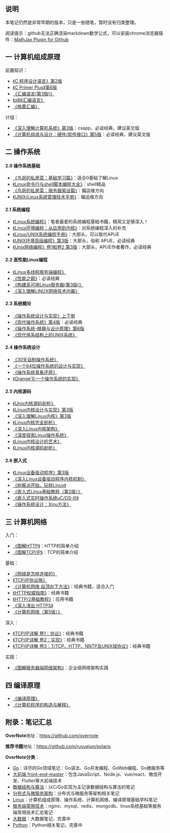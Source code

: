 ## 说明

本笔记仍然是非常早期的版本，只是一些随笔，暂时没有归类整理。  

阅读提示：github无法正确渲染markdown数学公式，可以安装chrome浏览器插件：[MathJax Plugin for Github](https://chrome.google.com/webstore/detail/mathjax-plugin-for-github/ioemnmodlmafdkllaclgeombjnmnbima/related)   

## 一 计算机组成原理

前置知识：
- [《C 程序设计语言》第2版](https://book.douban.com/subject/1139336/)
- [《C Primer Plus》第6版](https://book.douban.com/subject/26792521/)
- [《汇编语言(第3版)》](https://book.douban.com/subject/25726019/)
- [《x86汇编语言》](https://book.douban.com/subject/20492528/)
- [《格蠹汇编》](https://book.douban.com/subject/22994051/)

计组：
- [《深入理解计算机系统》第3版](https://book.douban.com/subject/26912767/)：csapp，必读经典，建议英文版
- [《计算机组成与设计：硬件/软件接口》第5版](https://book.douban.com/subject/26604008/)：必读经典，建议英文版

## 二 操作系统

#### 2.0  操作系统基础

- [《鸟哥的私房菜：基础学习篇》](https://book.douban.com/subject/4889838/)：适合0基础了解Linux
- [《Linux命令行与shell脚本编程大全》](https://book.douban.com/subject/26854226/)：shell精品
- [《鸟哥的私房菜：服务器架设篇》](https://book.douban.com/subject/10794788/)：偏运维方向
- [《UNIX/Linux系统管理技术手册》](https://book.douban.com/subject/10747453/)：偏运维方向

#### 2.1 系统编程

- [《Linux系统编程》](https://book.douban.com/subject/25828773/)：笔者最爱的系统编程基础书籍，精简又足够深入！
- [《Linux环境编程：从应用到内核》](https://book.douban.com/subject/26820213/)：对系统编程深入的补充
- [《Linux/UNIX系统编程手册》](https://book.douban.com/subject/25809330/)：大部头，可以取代APUE
- [《UNIX环境高级编程》第3版](https://book.douban.com/subject/25900403/)：大部头，俗称 APUE，必读经典
- [《Unix网络编程》卷1和卷2 第3版](https://book.douban.com/subject/26434583/)：大部头，APUE作者著作，必读经典

#### 2.2 高性能Linux编程

- [《Linux多线程服务端编程》](https://book.douban.com/subject/20471211/)
- [《性能之巅》](https://book.douban.com/subject/26586598/)：必读经典
- [《构建高可用Linux服务器(第3版)》](https://book.douban.com/subject/26347915/)
- [《深入理解LINUX网络技术内幕》](https://book.douban.com/subject/4015134/)

#### 2.3 系统概论

- [《操作系统设计与实现》上下册](https://book.douban.com/subject/2044818/)
- [《现代操作系统》第4版](https://book.douban.com/subject/27096665/)：必读经典
- [《操作系统-精髓与设计原理》第6版](https://book.douban.com/subject/5064311/)
- [《现代体系结构上的UNIX系统》](https://book.douban.com/subject/26290762/)

#### 2.4 操作系统设计

- [《30天自制操作系统》](https://book.douban.com/subject/11530329/)
- [《一个64位操作系统的设计与实现》](https://book.douban.com/subject/30222325/)
- [《操作系统真象还原》](https://book.douban.com/subject/26745156/)
- [《Orange'S:一个操作系统的实现》](https://book.douban.com/subject/3735649/)

#### 2.5 内核源码

- [《Unix内核源码剖析》](https://book.douban.com/subject/25831005/)
- [《Linux内核设计与实现》第3版](https://book.douban.com/subject/6097773/)
- [《深入理解Linux内核》第3版](https://book.douban.com/subject/2287506/)
- [《Linux内核完全剖析》](https://book.douban.com/subject/3229243/)
- [《深入Linux内核架构》](https://book.douban.com/subject/4843567/)
- [《深度探索Linux操作系统》](https://book.douban.com/subject/25743846/)
- [《Linux内核设计的艺术》](https://book.douban.com/subject/24708145/)
- [《Linux内核源码剖析》](https://book.douban.com/subject/5914256/)

#### 2.6 嵌入式

- [《Linux设备驱动程序》第3版](https://book.douban.com/subject/1723151/)
- [《深入Linux设备驱动程序内核机制》](https://book.douban.com/subject/10433743/)
- [《树莓派开始，玩转Linux》](https://book.douban.com/subject/30259573/)
- [《嵌入式Linux基础教程（第2版）》](https://book.douban.com/subject/10599779/)
- [《嵌入式实时操作系统μC/OS-III》](https://book.douban.com/subject/20389564/)
- [《操作系统设计：Xinu方法》](https://book.douban.com/subject/25772410/)

## 三 计算机网络

入门：
- [《图解HTTP》](https://book.douban.com/subject/25863515/)：HTTP的简单介绍
- [《图解TCP/IP》](https://book.douban.com/subject/24737674/)：TCP的简单介绍

基础：
- [《网络是怎样连接的》](https://book.douban.com/subject/26941639/)
- [《TCP/IP协议族》](https://book.douban.com/subject/5386194)
- [《计算机网络 自顶向下方法》](https://book.douban.com/subject/1116437/)：经典书籍，适合入门
- [《HTTP权威指南》](https://book.douban.com/subject/10746113/)：经典书籍
- [《HTTP/2基础教程》](https://book.douban.com/subject/27665112/)：应用书籍
- [《深入浅出 HTTPS》](https://book.douban.com/subject/30250772/)
- [《计算机网络（第5版）》](https://book.douban.com/subject/10510747/)

深入：
- [《TCP/IP详解 卷1：协议》](https://book.douban.com/subject/10742272/)：经典书籍   
- [《TCP/IP详解 卷2：实现》](https://book.douban.com/subject/4707727/)：经典书籍    
- [《TCP/IP详解 卷3：T/TCP、HTTP、NNTP及UNIX域协议》](https://book.douban.com/subject/4707732/)：经典书籍   

实践：
- [《图解服务器端网络架构》](https://book.douban.com/subject/26369253/)：企业级网络架构实践

## 四 编译原理

- [《编译原理》](https://book.douban.com/subject/3296317/)
- [《计算机程序的构造与解释》](https://book.douban.com/subject/1148282/)


## 附录：笔记汇总

**OverNote**地址：https://github.com/overnote   

**推荐书籍**地址：https://github.com/ruyuejun/polaris  

**OverNote分类**：  
- [Go](https://github.com/overnote/over-golang)：详尽的Go领域笔记：Go语法、Go并发编程、GoWeb编程、Go微服务等
- [大前端 front-end-master](https://github.com/overnote/front-end-master)：包含JavaScript、Node.js、vue/react、微信开发、Flutter等大前端技术
- [数据结构与算法](https://github.com/overnote/over-algorithm)：以C/Go实现为主记录数据结构与算法的笔记
- [分布式与微服务架构](https://github.com/overnote/over-architecture/)：分布式与微服务等架构相关笔记
- [Linux](https://github.com/overnote/over-linux)：计算机组成原理、操作系统、计算机网络、编译原理基础学科笔记
- [服务端常用技术](https://github.com/overnote/server-side)：nginx、mysql、redis、mongodb、linux系统基础等服务端常用技术汇总笔记
- [大数据](https://github.com/overnote/over-bigdata)：大数据笔记，完善中
- [Python](https://github.com/overnote/over-python)：Python相关笔记，完善中
